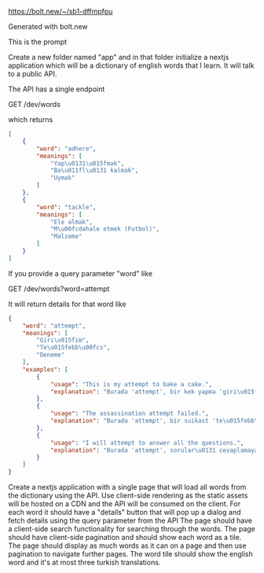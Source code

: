 https://bolt.new/~/sb1-dffmpfpu

Generated with bolt.new

This is the prompt

Create a new folder named "app" and in that folder initialize a nextjs application which will be a dictionary of english words that I learn. It will talk to a public API.

The API has a single endpoint

GET /dev/words


which returns

```json
[
    {
        "word": "adhere",
        "meanings": [
            "Yap\u0131\u015fmak",
            "Ba\u011fl\u0131 kalmak",
            "Uymak"
        ]
    },
    {
        "word": "tackle",
        "meanings": [
            "Ele almak",
            "M\u00fcdahale etmek (Futbol)",
            "Malzeme"
        ]
    }
]
```

If you provide a query parameter "word" like

GET /dev/words?word=attempt

It will return details for that word like


```json
{
    "word": "attempt",
    "meanings": [
        "Giri\u015fim",
        "Te\u015febb\u00fcs",
        "Deneme"
    ],
    "examples": [
        {
            "usage": "This is my attempt to bake a cake.",
            "explanation": "Burada 'attempt', bir kek yapma 'giri\u015fimi' anlam\u0131nda kullan\u0131l\u0131yor."
        },
        {
            "usage": "The assassination attempt failed.",
            "explanation": "Burada 'attempt', bir suikast 'te\u015febb\u00fcs\u00fc' anlam\u0131nda kullan\u0131l\u0131yor."
        },
        {
            "usage": "I will attempt to answer all the questions.",
            "explanation": "Burada 'attempt', sorular\u0131 cevaplamaya 'deneyece\u011fim' anlam\u0131nda kullan\u0131l\u0131yor."
        }
    ]
}
```

Create a nextjs application with a single page that will load all words from the dictionary using the API.
Use client-side rendering as the static assets will be hosted on a CDN and the API will be consumed on the client.
For each word it should have a "details" button that will pop up a dialog and fetch details using the query parameter from the API
The page should have a client-side search functionality for searching through the words.
The page should have client-side pagination and should show each word as a tile.
The page should display as much words as it can on a page and then use pagination to navigate further pages.
The word tile should show the english word and it's at most three turkish translations.


